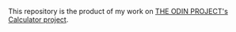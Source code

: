 This repository is the product of my work on [THE ODIN PROJECT's Calculator project](https://www.theodinproject.com/paths/foundations/courses/foundations/lessons/calculator).

